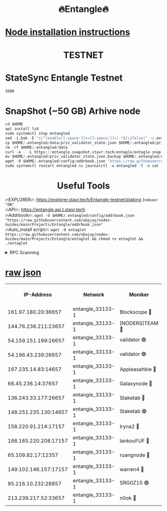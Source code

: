<h1 align="center"> 🔥Entangle🔥</h1>

[Node installation instructions](https://github.com/obajay/nodes-Guides/tree/main/Projects/Entangle)
=

<h1 align="center"> TESTNET</h1>

# StateSync Entangle Testnet
```python
SOON
```
# SnapShot (~50 GB) Arhive node
```python
cd $HOME
apt install lz4
sudo systemctl stop entangled
sed -i.bak -E "s|^(enable[[:space:]]+=[[:space:]]+).*$|\1false|" ~/.entangled/config/config.toml
cp $HOME/.entangled/data/priv_validator_state.json $HOME/.entangled/priv_validator_state.json.backup
rm -rf $HOME/.entangled/data
curl -o - -L https://entangle.snapshot.stavr.tech/entagle/entagle-snap.tar.lz4 | lz4 -c -d - | tar -x -C $HOME/.entangled --strip-components 2
mv $HOME/.entangled/priv_validator_state.json.backup $HOME/.entangled/data/priv_validator_state.json
wget -O $HOME/.entangled/config/addrbook.json "https://raw.githubusercontent.com/obajay/nodes-Guides/main/Projects/Entangle/addrbook.json"
sudo systemctl restart entangled && journalctl -u entangled -f -o cat
```
 <h1 align="center"> Useful Tools</h1>
 
🔥EXPLORER🔥: https://explorer.stavr.tech/Entangle-testnet/staking        `Indexer "ON"` \
🔥API🔥:      https://entangle.api.t.stavr.tech \
🔥Addrbook🔥: ```wget -O $HOME/.entangled/config/addrbook.json "https://raw.githubusercontent.com/obajay/nodes-Guides/main/Projects/Entangle/addrbook.json"``` \
🔥Auto_install script🔥:  `wget -O entaglet https://raw.githubusercontent.com/obajay/nodes-Guides/main/Projects/Entangle/entaglet && chmod +x entaglet && ./entaglet`


<details>
<summary>RPC Scanning</summary>

<h2 align="center"> We scan nodes in real time every 4 hours. And we provide the final result of RPC endpoints.
We cannot influence the operation of these nodes in any way. </h2>


```python
If Voting Power is higher than 0 --> then the Node is a validator of the network and may be subject to attack and be a potential threat to the chain.
```
```python
We marked such validators with a red symbol
```

</details>

[raw json](https://rpc-check.entangt.stavr.tech/entangt/rpc-entangt-result.json)
=


<table><tr><th>IP-Address</th><th>Network</th><th>Moniker</th><th>Latest Block Height</th><th>Earliest Block Height</th><th>Catching Up</th><th>Tx Index</th><th>Voting Power</th><th>Scan Time</th></tr><tr><td>161.97.180.20:36657</td><td>entangle_33133-1</td><td>Blockscope 🔴</td><td>1046619</td><td>1</td><td>False</td><td>off</td><td>246186473635098</td><td>2023-12-10T21:49:01.040222713UTC</td></tr><tr><td>144.76.236.211:23657</td><td>entangle_33133-1</td><td>[NODERS]TEAM 🔴</td><td>1046622</td><td>1</td><td>False</td><td>off</td><td>47049700500000000</td><td>2023-12-10T21:49:12.550745540UTC</td></tr><tr><td>54.159.151.199:26657</td><td>entangle_33133-1</td><td>validator 🟢</td><td>1046623</td><td>1</td><td>False</td><td>on</td><td>0</td><td>2023-12-10T21:49:20.441773517UTC</td></tr><tr><td>54.196.43.239:26657</td><td>entangle_33133-1</td><td>validator 🟢</td><td>1046623</td><td>1</td><td>False</td><td>on</td><td>0</td><td>2023-12-10T21:49:21.091608729UTC</td></tr><tr><td>167.235.14.83:14657</td><td>entangle_33133-1</td><td>Appieasahbie 🔴</td><td>1046623</td><td>531401</td><td>False</td><td>on</td><td>44568809900999996</td><td>2023-12-10T21:49:21.729508974UTC</td></tr><tr><td>66.45.236.14:37657</td><td>entangle_33133-1</td><td>Galaxynode 🔴</td><td>1046622</td><td>654001</td><td>False</td><td>on</td><td>139278399999990</td><td>2023-12-10T21:49:15.462660585UTC</td></tr><tr><td>136.243.33.177:26657</td><td>entangle_33133-1</td><td>Staketab 🔴</td><td>1046622</td><td>660001</td><td>False</td><td>on</td><td>16411111100000</td><td>2023-12-10T21:49:14.862775301UTC</td></tr><tr><td>148.251.235.130:14657</td><td>entangle_33133-1</td><td>Staketab 🟢</td><td>1046619</td><td>660801</td><td>False</td><td>on</td><td>0</td><td>2023-12-10T21:49:00.793473318UTC</td></tr><tr><td>158.220.91.214:17157</td><td>entangle_33133-1</td><td>Iryna2 🔴</td><td>1046623</td><td>704001</td><td>False</td><td>on</td><td>146890937000019</td><td>2023-12-10T21:49:21.456366688UTC</td></tr><tr><td>188.165.220.208:17157</td><td>entangle_33133-1</td><td>lankouFUF 🔴</td><td>1046621</td><td>725001</td><td>False</td><td>on</td><td>180899900000002</td><td>2023-12-10T21:49:05.869884790UTC</td></tr><tr><td>65.109.82.17:12357</td><td>entangle_33133-1</td><td>ruangnode 🔴</td><td>1046619</td><td>806001</td><td>False</td><td>off</td><td>241006232826436</td><td>2023-12-10T21:49:01.450769046UTC</td></tr><tr><td>149.102.146.157:17157</td><td>entangle_33133-1</td><td>warren4 🔴</td><td>1046622</td><td>822001</td><td>False</td><td>on</td><td>124728018701170</td><td>2023-12-10T21:49:12.307473714UTC</td></tr><tr><td>95.216.10.232:28857</td><td>entangle_33133-1</td><td>SRG0Z10 🟢</td><td>1046619</td><td>842001</td><td>False</td><td>off</td><td>0</td><td>2023-12-10T21:49:00.555667583UTC</td></tr><tr><td>213.239.217.52:33657</td><td>entangle_33133-1</td><td>n0ok 🔴</td><td>1046623</td><td>946623</td><td>False</td><td>off</td><td>46574292273662988</td><td>2023-12-10T21:49:19.802762146UTC</td></tr></table>
